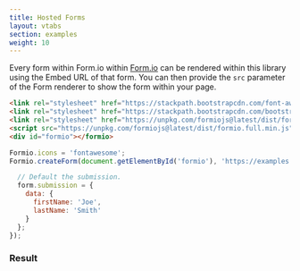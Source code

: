 ```yaml
---
title: Hosted Forms
layout: vtabs
section: examples
weight: 10
---
```

Every form within Form.io within [Form.io](https://form.io) can be rendered within this library using the Embed URL of that form. You can then provide the ```src``` parameter of the Form renderer to show the form within your page.

```html
<link rel="stylesheet" href="https://stackpath.bootstrapcdn.com/font-awesome/4.7.0/css/font-awesome.min.css">
<link rel="stylesheet" href="https://stackpath.bootstrapcdn.com/bootstrap/4.1.3/css/bootstrap.min.css">
<link rel="stylesheet" href="https://unpkg.com/formiojs@latest/dist/formio.full.min.css">
<script src="https://unpkg.com/formiojs@latest/dist/formio.full.min.js"></script>
<div id="formio"></formio>
```

```js
Formio.icons = 'fontawesome';
Formio.createForm(document.getElementById('formio'), 'https://examples.form.io/example').then(function(form) {

  // Default the submission.
  form.submission = {
    data: {
      firstName: 'Joe',
      lastName: 'Smith'
    }
  };
});
```

<h3>Result</h3>
<div class="card card-body bg-light">
<div id="formio"></div>
<script type="text/javascript">
Formio.createForm(document.getElementById('formio'), 'https://examples.form.io/example').then(function(form) {
  form.submission = {
    data: {
      firstName: 'Joe',
      lastName: 'Smith'
    }
  };
  
  form.on('render', function() {
    console.log('Rendered!');
  });

  form.on('change', function(value) {
      console.log(value);
  });

  form.on('submit', function(submission) {
    console.log(submission);
  });
});
</script>
</div>
